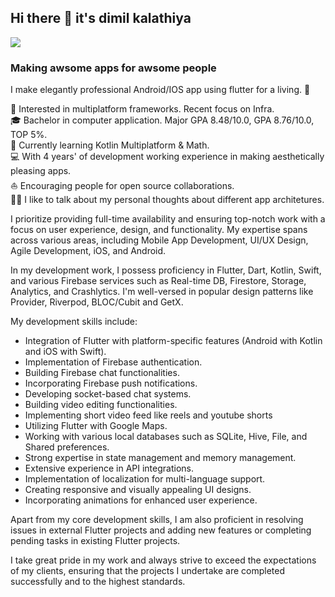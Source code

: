 ## Hi there 👋 it's dimil kalathiya

<img src="https://docs.flutter.dev/assets/images/dash/Dashatars.png"/>

### Making awsome apps for awsome people

I make elegantly professional Android/IOS app using flutter for a living. 🌈

🧐 Interested in multiplatform frameworks. Recent focus on Infra.</br>
🎓 Bachelor in computer application. Major GPA 8.48/10.0, GPA 8.76/10.0, TOP 5%.</br>
🌱 Currently learning Kotlin Multiplatform & Math.</br>
💻 With 4 years' of development working experience in making aesthetically pleasing apps.</br>
⛵ Encouraging people for open source collaborations.</br>
✍🏻 I like to talk about my personal thoughts about different app architetures.</br>

I prioritize providing full-time availability and ensuring top-notch work with a focus on user experience, design, and functionality. My expertise spans across various areas, including Mobile App Development, UI/UX Design, Agile Development, iOS, and Android.

In my development work, I possess proficiency in Flutter, Dart, Kotlin, Swift, and various Firebase services such as Real-time DB, Firestore, Storage, Analytics, and Crashlytics. I'm well-versed in popular design patterns like Provider, Riverpod, BLOC/Cubit and GetX.

My development skills include:

- Integration of Flutter with platform-specific features (Android with Kotlin and iOS with Swift).
- Implementation of Firebase authentication.
- Building Firebase chat functionalities.
- Incorporating Firebase push notifications.
- Developing socket-based chat systems.
- Building video editing functionalities.
- Implementing short video feed like reels and youtube shorts
- Utilizing Flutter with Google Maps.
- Working with various local databases such as SQLite, Hive, File, and Shared preferences.
- Strong expertise in state management and memory management.
- Extensive experience in API integrations.
- Implementation of localization for multi-language support.
- Creating responsive and visually appealing UI designs.
- Incorporating animations for enhanced user experience.

Apart from my core development skills, I am also proficient in resolving issues in external Flutter projects and adding new features or completing pending tasks in existing Flutter projects.

I take great pride in my work and always strive to exceed the expectations of my clients, ensuring that the projects I undertake are completed successfully and to the highest standards.

